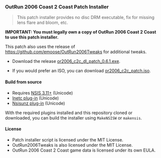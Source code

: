 ### OutRun 2006 Coast 2 Coast Patch Installer
> This patch installer provides no disc DRM executable, fix for missing lens flare and bloom, etc.

**IMPORTANT: You must legally own a copy of OutRun 2006 Coast 2 Coast to use this patch installer.**

This patch also uses the release of https://github.com/emoose/OutRun2006Tweaks for additional tweaks.

* Download the release [or2006_c2c_dl_patch_0.6.1.exe](https://github.com/stpettersens/or2006_c2c_patch/releases/download/v0.6.1/or2006_c2c_dl_patch_0.6.1.exe).

* If you would prefer an ISO, you can download [or2006_c2c_patch.iso](https://github.com/stpettersens/or2006_c2c_patch/releases/download/v0.6.1/or2006_c2c_patch.iso).
#### Build from source

* Requires [NSIS 3.11+](https://nsis.sourceforge.io/Download) (Unicode)
* [Inetc plug-in](https://nsis.sourceforge.io/Inetc_plug-in) (Unicode)
* [Nsisunz plug-in](https://nsis.sourceforge.io/Nsisunz_plug-in) (Unicode)

With the required plugins installed and this repository cloned or downloaded, you can build the installer
using `MakeNSISW` or `makensis`.

#### License
* Patch installer script is licensed under the MIT License.
* OutRun2006Tweaks is also licensed under the MIT License.
* OutRun 2006 Coast 2 Coast game data is licensed under its own EULA.
